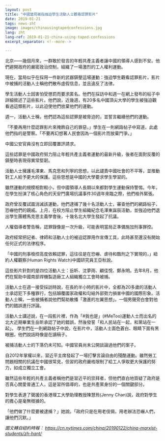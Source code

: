 ```yaml
---
layout: post
title: "中國當局被指強迫學生活動人士觀看認罪影片"
date: 2019-01-21
tags: news-zht
image: images/chinausingtapedconfessions.jpg
lang: zht
lang-ref: 2019-01-21-china-using-taped-confessions
excerpt_separator: <!--more-->

---
```


北京——幾個月來，一群敢於發言的年輕共產主義者讓中國的領導人感到不安。他們避開政府的嚴密政治控制，組織了一場激烈的工人權利運動。

現在，當局似乎在採用一件新的武器鎮壓這場運動：強迫學生觀看認罪影片，影片中被捕的活動人士稱他們散布虛假信息，並且違反了法律。

學生活動人士因害怕受懲罰而要求匿名。他們在採訪中和週一在網上發布的帖子中詳細敘述了這些影片。他們說，近幾週，有20多名中國頂尖大學的學生被強迫觀看過這類影片，以此迫使他們放棄他們的運動。

週一，活動人士稱，他們認為這些認罪是被脅迫的，並誓言繼續他們的運動。

「不要再用什麼認罪影片來掩飾自己的罪惡，」學生在一則網路帖子中寫道，此處他們指的是警察。「不要再幻想著人民會因為一個影片而放棄鬥爭。」

中國公安官員沒有立即回覆置評請求。

這些認罪是中國政府努力阻止年輕共產主義者運動的最新升級，後者在面對反覆的鎮壓時表現得異常堅韌。

活動人士擁護毛澤東、馬克思和列寧的思想，以此譴責中國社會的不平等，並推動對工人給予更大的保護。這些思想是中國的大學要求學生學習的。

雖然運動的規模相對較小，但中國領導人長期以來都對學生運動保持警惕。今年，在學生扮演了核心角色的天安門廣場抗議事件30週年來臨之際，他們格外緊張。

政府曾反覆試圖消滅該運動，他們逮捕了幾十名活動人士，審查他們的網路帖子，恐嚇他們的親戚。上月，在校方阻止學生組織紀念毛澤東誕辰活動，並強迫他們退出學生團體馬克思主義學會後，十幾名北大學生發起了抗議。

人權倡導者警告稱，認罪錄像是一次升級，可能表明當局正準備施加刑事罪控。

政府經常把記者、律師和活動人士的被迫認罪用作宣傳工具，此時甚至還沒有開始任何正式的法律程序。

「中國的刑事檢控高度依賴認罪，這往往是在恐嚇、虐待和酷刑之下實現的，」紐約人權觀察(Human Rights Watch)中國研究員王亞秋說。

這些影片針對的是四位活動人士：岳昕、沈夢雨、顧佳悅、鄭永明。去年8月，他們在幫助中國南部焊機製造廠工人組織獨立工會時被捕。

活動人士在週一接受採訪時說，在長約半小時的影片中，全都為20多歲的活動人士承認犯下多種罪行，包括顛覆國家政權和勾結外部勢力損害中國的國際形象。活動人士稱，一些被捕者說他們幫助散播「激進的左翼思想」。一個男聲旁白會對他們的錯誤進行評論。

活動人士講述說，在一段影片裡，作為「#我也是」(#MeToo)運動人士而出名的北大近期畢業生岳昕承認了她的錯誤，然後發誓「和人民站在一起，和黨站在一起」。
學生們在一則網路帖子中說，在影片中，活動人士面色蒼白、眼睛下面有黑眼圈，他們說話時像是在讀稿子。

被捕活動人士的下落仍未可知。中國官員尚未公開談論過他們的案子。

自2012年掌權以來，習近平主席發起了一場打擊言論自由的殘酷運動。雖然勞工問題相關的抗議在中國很常見，但習的政府嚴格限制了給工人爭取更大保護的努力，如成立獨立工會。

雖然這些年輕的共產主義者稱他們是習近平的崇拜者，但他們直白地質疑了政府是否真心關愛普通工人，這是習所倡導的，也是共產黨身份的一個關鍵部分。

對學生表達了聲援的香港理工大學助理教授陳慧玲(Jenny Chan)說，政府對學生的擔心是毫無根據的。

「他們做了什麼要被逮捕？」她說。「政府只是在用老伎倆，用老辦法恐嚇人們，讓他們沉默。」



<em>圖文轉自紐約時報： <https://cn.nytimes.com/china/20190122/china-marxist-students/zh-hant/></em>
